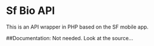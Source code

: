 # Sf Bio API
This is an API wrapper in PHP based on the SF mobile app.


##Documentation:
Not needed. Look at the source...